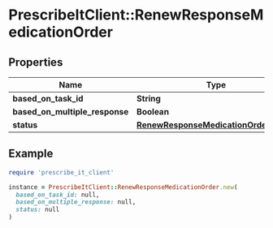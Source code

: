 # PrescribeItClient::RenewResponseMedicationOrder

## Properties

| Name | Type | Description | Notes |
| ---- | ---- | ----------- | ----- |
| **based_on_task_id** | **String** |  |  |
| **based_on_multiple_response** | **Boolean** |  | [optional] |
| **status** | [**RenewResponseMedicationOrderStatus**](RenewResponseMedicationOrderStatus.md) |  |  |

## Example

```ruby
require 'prescribe_it_client'

instance = PrescribeItClient::RenewResponseMedicationOrder.new(
  based_on_task_id: null,
  based_on_multiple_response: null,
  status: null
)
```

